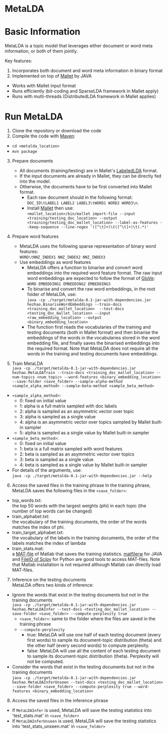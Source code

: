 # MetaLDA

# Basic Information
MetaLDA is a topic model that leverages either document or word meta information, or both of them jointly.

Key features:
1. Incorporates both document and word meta information in binary format
2. Implemented on top of [Mallet](http://mallet.cs.umass.edu) by JAVA
- Works with Mallet input format
- Runs efficiently (bit-coding and SparseLDA framework in Mallet apply)
- Runs with multi-threads (DistributedLDA framework in Mallet applies) 

# Run MetaLDA
1. Clone the repository or download the code
2. Compile the code with [Maven](https://maven.apache.org/what-is-maven.html):
- ```cd <metalda_location>```
- ```mvn package```
3. Prepare documents
	- All documents (training/testing) are in Mallet's [LabeledLDA](http://www.mimno.org/articles/labelsandpatterns/) format. 
	- If the input documents are already in Mallet, they can be directly fed into the model. 
	- Otherwise, the documents have to be first converted into Mallet format. 
		- Each raw document should in the following format:  
		```DOC_ID\tLABEL1 LABEL2 LABEL3\tWORD1 WORD2 WORD3\n```.  
		- Install [Mallet](http://mallet.cs.umass.edu) then use:  
		```<mallet_location>/bin/mallet import-file --input <training/testing_doc_location> --output 	<training/testing_doc_mallet_location> --label-as-features --keep-sequence --line-regex '([^\t]+)\t([^\t]+)\t(.*)'```
4. Prepare word features
	- MetaLDA uses the following sparse representation of binary word features:  
	```WORD\tNNZ_INDEX1 NNZ_INDEX2 NNZ_INDEX3```
	- Use embeddings as word features
		- MetaLDA offers a function to binarise and convert word embeddings into the required word feature format. The raw input word embeddings are expected to follow the format of [GloVe](https://nlp.stanford.edu/projects/glove/):  
 ```WORD EMBEDDING1 EMBEDDING2 EMBEDDING3```
 		- To binarise and convert the raw word embeddings, in the root folder of MetaLDA, use:  
		```java -cp ./target/metalda-0.1-jar-with-dependencies.jar hezhao.BinariseWordEmbeddings --train-docs <training_doc_mallet_location>  --test-docs <testing_doc_mallet_location> --input <raw_embedding_location> --output <binary_embedding_location>```
 		- The function first reads the vocabularies of the training and testing documents (both in Mallet format) and then binarise the embeddings of the words in the vocabularies stored in the word embedding file, and finally saves the binarised embeddings into the required format. Note that MetaLDA does not require all the words in the training and testing documents have embeddings.
		
5. Train MetaLDA  
```java -cp ./target/metalda-0.1-jar-with-dependencies.jar hezhao.MetaLDATrain --train-docs <training_doc_mallet_location> --num-topics <num_topic> --word-features <binary_embedding_location> --save-folder <save_folder> --sample-alpha-method <sample_alpha_method> --sample-beta-method <sample_beta_method>```
- ```<sample_alpha_method>```: 
	- 0: fixed on initial value
	- 1: alpha is a full matrix sampled with doc labels
	- 2: alpha is sampled as an asymmetric vector over topic
	- 3: alpha is sampled as a single value
	- 4: alpha is an asymmetric vector over topics sampled by Mallet built-in sampler
	- 5: alpha is sampled as a single value by Mallet built-in sampler
- ```<sample_beta_method>```: 
	- 0: fixed on initial value
	- 1: beta is a full matrix sampled with word features
	- 2: beta is sampled as an asymmetric vector over topics
	- 3: beta is sampled as a single value
	- 4: beta is sampled as a single value by Mallet built-in sampler
- For details of the arguments, use:  
```java -cp ./target/metalda-0.1-jar-with-dependencies.jar --help```
6. Access the saved files in the training phrase
In the training phrase, MetaLDA saves the following files in the ```<save_folder>```:
- top_words.txt:  
the top 50 words with the largest weights (phi) in each topic (the number of top words can be changed)
- train_alphabet.txt:  
the vocabulary of the training documents, the order of the words matches the index of phi.
- train_target_alphabet.txt:  
the vocabulary of the labels in the training documents, the order of the labels matches the index of lambda
- train_stats.mat:  
a [MAT-file](https://au.mathworks.com/help/matlab/matlab_env/save-load-and-delete-workspace-variables.html) of Matlab that saves the training statistics. [matfilerw](https://github.com/diffplug/matfilerw) for JAVA and [FileIO of Scipy](https://docs.scipy.org/doc/scipy/reference/tutorial/io.html) for Python are good tools to access MAT-files.  Note that Matlab installation is not required although Matlab can directly load MAT-files. 
7. Inference on the testing documents  
MetaLDA offers two kinds of inference:  
- Ignore the words that exist in the testing documents but not in the training documents  
```java -cp ./target/metalda-0.1-jar-with-dependencies.jar hezhao.MetaLDAInfer --test-docs <testing_doc_mallet_location> --save-folder <save_folder> --compute-perplexity true```
	- ```<save_folder>```: same to the folder where the files are saved in the training phrase
	- ```--compute-perplexity```
		- true: MetaLDA will use one half of each testing document (every first words) to sample its document-topic distribution (theta) and the other half (every second words) to compute perplexity.
		- false: MetaLDA will use all the content of each testing document to sample its document-topic distribution (theta).  Perplexity will not be computed.
- Consider the words that exist in the testing documents but not in the training documents  
```java -cp ./target/metalda-0.1-jar-with-dependencies.jar hezhao.MetaLDAInferUnseen --test-docs <testing_doc_mallet_location> --save-folder <save_folder> --compute-perplexity true --word-features <binary_embedding_location>```
8. Access the saved files in the inference phrase
- If ```MetaLDAInfer``` is used, MetaLDA will save the testing statistics into 'test_stats.mat' in ```<save_folder>```
- If ```MetaLDAInferUnseen``` is used, MetaLDA will save the testing statistics into 'test_stats_unseen.mat' in ```<save_folder>```
